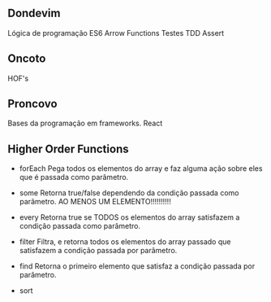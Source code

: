 ## Dondevim
  Lógica de programação
  ES6 Arrow Functions
  Testes TDD Assert

## Oncoto
  HOF's

## Proncovo
  Bases da programação em frameworks.
  React


## Higher Order Functions

   - forEach
    Pega todos os elementos do array e faz alguma ação sobre eles que é passada como parâmetro.
   - some
    Retorna true/false dependendo da condição passada como parâmetro. AO MENOS UM ELEMENTO!!!!!!!!!!
   - every
    Retorna true se TODOS os elementos do array satisfazem a condição passada como parâmetro.
   - filter
    Filtra, e retorna todos os elementos do array passado que satisfazem a condição passada por parâmetro.

   - find
    Retorna o primeiro elemento que satisfaz a condição passada por parâmetro.
   - sort 
